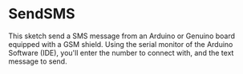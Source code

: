 # SendSMS
This sketch send a SMS message from an Arduino or Genuino board equipped with a GSM shield. Using the serial monitor of the Arduino Software (IDE), you'll enter the number to connect with, and the text message to send. 
